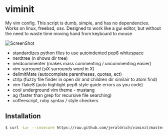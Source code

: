 # viminit
My vim config. This script is dumb, simple, and has no dependencies. Works on linux, freebsd, osx.
Designed to work like a gui editor, but without the need to waste time moving hand from keyboard to mouse

![ScreenShot](https://github.com/jeraldrich/viminit/blob/master/mustang_theme.png)

- standardizes python files to use autoindented pep8 whitespace
- nerdtree (n shows dir tree)
- nerdcommenter (makes mass commenting / uncommenting easier)
- vim-surround (siX surrounds word in X)
- delimitMate (autocomplete parentheses, quotes, ect)
- ctrlp (fuzzy file finder in open dir and children dir similair to atom find)
- vim-flake8 (auto highlight pep8 style guide errors as you code)
- cool underground vim theme - mustang
- ag (faster than grep for recursive file searching)
- coffeescript, ruby syntax / style checkers

## Installation
```bash
$ curl -Lo- --insecure https://raw.github.com/jeraldrich/viminit/master/viminit.sh | bash
```


